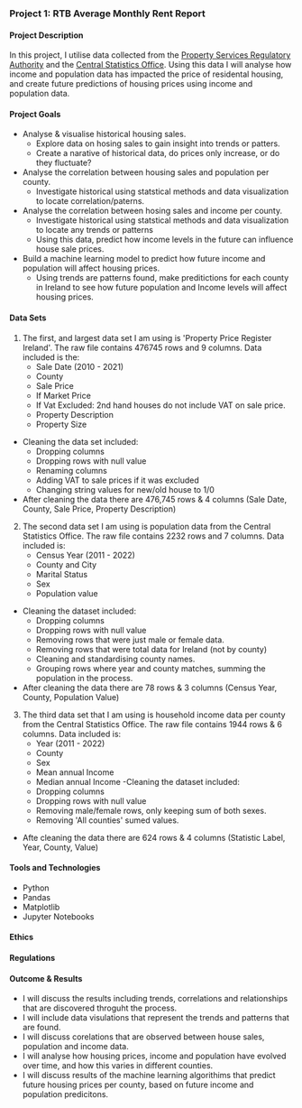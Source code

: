 ### Project 1: RTB Average Monthly Rent Report

#### Project Description
In this project, I utilise data collected from the [Property Services Regulatory Authority](https://propertypriceregister.ie) and the [Central Statistics Office](https://data.cso.ie). Using this data I will analyse how income and population data has impacted the price of residental housing, and create future predictions of housing prices using income and population data. 

#### Project Goals
- Analyse & visualise historical housing sales.
    - Explore data on hosing sales to gain insight into trends or patters.
    - Create a narative of historical data, do prices only increase, or do they fluctuate? 
- Analyse the correlation between housing sales and population per county.
    - Investigate historical using statstical methods and data visualization to locate correlation/paterns.
- Analyse the correlation between hosing sales and income per county. 
    - Investigate historical using statstical methods and data visualization  to locate any trends or patterns
    - Using this data, predict how income levels in the future can influence house sale prices. 
- Build a machine learning model to predict how future income and population will affect housing prices. 
    - Using trends are patterns found, make preditictions for each county in Ireland to see how future population and Income levels will affect housing prices. 


#### Data Sets
1. The first, and largest data set I am using is 'Property Price Register Ireland'. The raw file contains 476745 rows and 9 columns. Data included is the: 
    - Sale Date (2010 - 2021)
    - County
    - Sale Price
    - If Market Price
    - If Vat Excluded: 2nd hand houses do not include VAT on sale price. 
    - Property Description
    - Property Size
- Cleaning the data set included:
    - Dropping columns
    - Dropping rows with null value
    - Renaming columns 
    - Adding VAT to sale prices if it was excluded
    - Changing string values for new/old house to 1/0
- After cleaning the data there are 476,745 rows & 4 columns (Sale Date, County, Sale Price, Property Description)
2. The second data set I am using is population data from the Central Statistics Office. The raw file contains 2232 rows and 7 columns. Data included is: 
    - Census Year (2011 - 2022)
    - County and City
    - Marital Status
    - Sex
    - Population value
- Cleaning the dataset included:
    - Dropping columns
    - Dropping rows with null value
    - Removing rows that were just male or female data.
    - Removing rows that were total data for Ireland (not by county)
    - Cleaning and standardising county names. 
    - Grouping rows where year and county matches, summing the population in the process. 
- After cleaning the data there are 78 rows & 3 columns (Census Year, County, Population Value)
3. The third data set that I am using is household income data per county from the Central Statistics Office. The raw file contains 1944 rows & 6 columns. Data included is:
    - Year (2011 - 2022)
    - County 
    - Sex
    - Mean annual Income
    - Median annual Income 
-Cleaning the dataset included: 
    - Dropping columns
    - Dropping rows with null value
    - Removing male/female rows, only keeping sum of both sexes. 
    - Removing 'All counties' sumed values. 
- Afte cleaning the data there are 624 rows & 4 columns (Statistic Label, Year, County, Value)


#### Tools and Technologies
- Python
- Pandas
- Matplotlib
- Jupyter Notebooks 

#### Ethics

#### Regulations 

#### Outcome & Results
- I will discuss the results including trends, correlations and relationships that are discovered throguht the process. 
- I will include data visulations that represent the trends and patterns that are found. 
- I will discuss corelations that are observed between house sales, population and income data.
- I will analyse how housing prices, income and population have evolved over time, and how this varies in different counties. 
- I will discuss results of the machine learning algorithims that predict future housing prices per county, based on future income and population predicitons. 